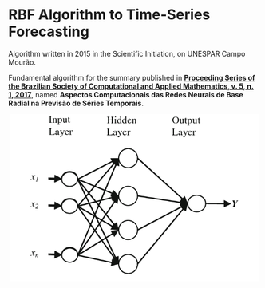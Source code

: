 # RBF Algorithm to Time-Series Forecasting

Algorithm written in 2015 in the Scientific Initiation, on UNESPAR Campo Mourão.

Fundamental algorithm for the summary published in [**Proceeding Series of the Brazilian Society of Computational and Applied Mathematics, v. 5, n. 1, 2017**]("https://proceedings.sbmac.org.br/sbmac/article/view/2085/2102"), named **Aspectos Computacionais das Redes Neurais de Base Radial na Previsão de Séries Temporais**.

<center>
    <img src="./Images/RBFNN.png" alt="RBFNN" width="500"/>
</center>
